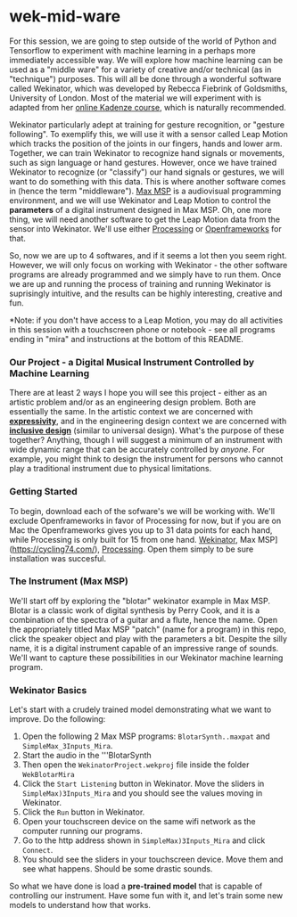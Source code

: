 # wek-mid-ware

For this session, we are going to step outside of the world of Python and Tensorflow to experiment with machine learning in a perhaps more immediately accessible way. We will explore how machine learning can be used as a "middle ware" for a variety of creative and/or technical (as in "technique") purposes. This will all be done through a wonderful software called Wekinator, which was developed by Rebecca Fiebrink of Goldsmiths, University of London. Most of the material we will experiment with is adapted from her [online Kadenze course](https://www.kadenze.com/courses/machine-learning-for-musicians-and-artists-v/info), which is naturally recommended. 

Wekinator particularly adept at training for gesture recognition, or "gesture following". To exemplify this, we will use it with a sensor called Leap Motion which tracks the position of the joints in our fingers, hands and lower arm. Together, we can train Wekinator to recognize hand signals or movements, such as sign language or hand gestures. However, once we have trained Wekinator to recognize (or "classify") our hand signals or gestures, we will want to do something with this data. This is where another software comes in (hence the term "middleware"). [Max MSP](https://cycling74.com/) is a audiovisual programming environment, and we will use Wekinator and Leap Motion to control the **parameters** of a digital instrument designed in Max MSP. Oh, one more thing, we will need another software to get the Leap Motion data from the sensor into Wekinator. We'll use either [Processing](https://processing.org/) or [Openframeworks](https://openframeworks.cc/) for that. 

So, now we are up to 4 softwares, and if it seems a lot then you seem right. However, we will only focus on working with Wekinator - the other software programs are already programmed and we simply have to run them. Once we are up and running the process of training and running Wekinator is suprisingly intuitive, and the results can be highly interesting, creative and fun.

*Note: if you don't have access to a Leap Motion, you may do all activities in this session with a touchscreen phone or notebook - see all programs ending in "mira" and instructions at the bottom of this README.

### Our Project - a Digital Musical Instrument Controlled by Machine Learning

There are at least 2 ways I hope you will see this project - either as an artistic problem and/or as an engineering design problem. Both are essentially the same. In the artistic context we are concerned with **[expressivity](https://cordis.europa.eu/project/rcn/198700_en.html)**, and in the engineering design context we are concerned with **[inclusive design](http://universaldesign.ie/What-is-Universal-Design/Conference-Proceedings/Universal-Design-for-the-21st-Century-Irish-International-Perspectives/Designing-a-more-Inclusive-World/)** (similar to universal design). What's the purpose of these together? Anything, though I will suggest a minimum of an instrument with wide dynamic range that can be accurately controlled by *anyone*. For example, you might think to design the instrument for persons who cannot play a traditional instrument due to physical limitations.

### Getting Started

To begin, download each of the sofware's we will be working with. We'll exclude Openframeworks in favor of Processing for now, but if you are on Mac the Openframeworks gives you up to 31 data points for each hand, while Processing is only built for 15 from one hand. [Wekinator](http://www.wekinator.org/downloads/), Max MSP](https://cycling74.com/), [Processing](https://processing.org/). Open them simply to be sure installation was succesful.

### The Instrument (Max MSP)

We'll start off by exploring the "blotar" wekinator example in Max MSP. Blotar is a classic work of digital synthesis by Perry Cook, and it is a combination of the spectra of a guitar and a flute, hence the name. Open the appropriately titled Max MSP "patch" (name for a program) in this repo, click the speaker object and play with the parameters a bit. Despite the silly name, it is a digital instrument capable of an impressive range of sounds. We'll want to capture these possibilities in our Wekinator machine learning program.

### Wekinator Basics

Let's start with a crudely trained model demonstrating what we want to improve. Do the following:

1. Open the following 2 Max MSP programs: ```BlotarSynth..maxpat``` and ```SimpleMax_3Inputs_Mira```. 
2. Start the audio in the '''BlotarSynth 
3. Then open the ```WekinatorProject.wekproj``` file inside the folder ```WekBlotarMira```
4. Click the ```Start Listening``` button in Wekinator. Move the sliders in ```SimpleMax)3Inputs_Mira``` and you should see the values moving in Wekinator.
5. Click the ```Run``` button in Wekinator.
6. Open your touchscreen device on the same wifi network as the computer running our programs.
7. Go to the http address shown in ```SimpleMax)3Inputs_Mira``` and click ```Connect```.
8. You should see the sliders in your touchscreen device. Move them and see what happens. Should be some drastic sounds.

So what we have done is load a **pre-trained model** that is capable of controlling our instrument. Have some fun with it, and let's train some new models to understand how that works.





